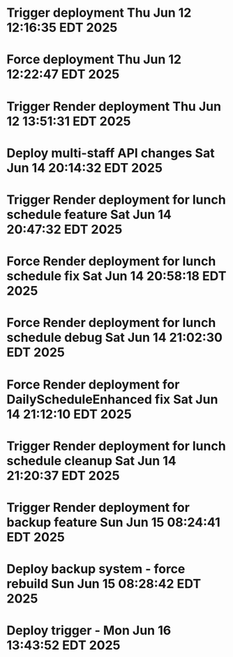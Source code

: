# Trigger deployment Thu Jun 12 12:16:35 EDT 2025
# Force deployment Thu Jun 12 12:22:47 EDT 2025
# Trigger Render deployment Thu Jun 12 13:51:31 EDT 2025
# Deploy multi-staff API changes Sat Jun 14 20:14:32 EDT 2025
# Trigger Render deployment for lunch schedule feature Sat Jun 14 20:47:32 EDT 2025
# Force Render deployment for lunch schedule fix Sat Jun 14 20:58:18 EDT 2025
# Force Render deployment for lunch schedule debug Sat Jun 14 21:02:30 EDT 2025
# Force Render deployment for DailyScheduleEnhanced fix Sat Jun 14 21:12:10 EDT 2025
# Trigger Render deployment for lunch schedule cleanup Sat Jun 14 21:20:37 EDT 2025
# Trigger Render deployment for backup feature Sun Jun 15 08:24:41 EDT 2025
# Deploy backup system - force rebuild Sun Jun 15 08:28:42 EDT 2025
# Deploy trigger - Mon Jun 16 13:43:52 EDT 2025
